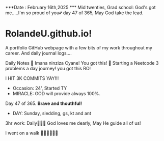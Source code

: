 ***Date : February 16th,2025 *** Mid twenties, Grad school: God's got me.....I'm so proud of you💕 day 47 of 365, May God take the lead.
# RolandeU.github.io!

A portfolio GitHub webpage with a few bits of my work throughout my career. And daily journal logs....


Daily Notes
💚 Imana ninziza Cyane! You got this!
💚 Starting a Neetcode 3 problems a day journey! you got this RO!

I HIT 3K COMMITS YAY!!!

- Occasion: 24', Started TY 
- MIRACLE: GOD will provide always 100%.

Day 47 of 365. **Brave and thouthful!** 
- DAY: Sunday, sledding, gs, kt and ant

3hr work: Daily💚💚💚
God loves me dearly, May He guide all of  us!


I went on a walk 💚💚💚💚💚💚
